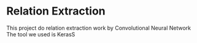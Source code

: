 # Relation Extraction
This project do relation extraction work by Convolutional Neural Network
The tool we used is KerasS
